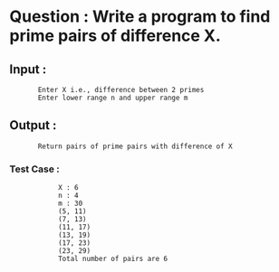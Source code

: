 
# Question : Write a program to find prime pairs of difference X.
## Input : 
           Enter X i.e., difference between 2 primes
           Enter lower range n and upper range m

## Output : 
           Return pairs of prime pairs with difference of X
          
### Test Case : 
                X : 6
                n : 4
                m : 30
                (5, 11)
                (7, 13)
                (11, 17)
                (13, 19)
                (17, 23)
                (23, 29)
                Total number of pairs are 6
